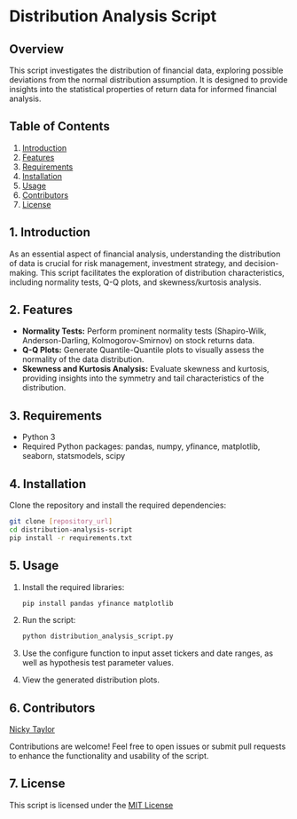 # Distribution Analysis Script

## Overview

This script investigates the distribution of financial data, exploring possible deviations from the normal distribution assumption. It is designed to provide insights into the statistical properties of return data for informed financial analysis.

## Table of Contents

1. [Introduction](#introduction)
2. [Features](#features)
3. [Requirements](#requirements)
4. [Installation](#installation)
5. [Usage](#usage)
6. [Contributors](#contributors)
7. [License](#license)

## 1. Introduction

As an essential aspect of financial analysis, understanding the distribution of data is crucial for risk management, investment strategy, and decision-making. This script facilitates the exploration of distribution characteristics, including normality tests, Q-Q plots, and skewness/kurtosis analysis.

## 2. Features

- **Normality Tests:** Perform prominent normality tests (Shapiro-Wilk, Anderson-Darling, Kolmogorov-Smirnov) on stock returns data.
- **Q-Q Plots:** Generate Quantile-Quantile plots to visually assess the normality of the data distribution.
- **Skewness and Kurtosis Analysis:** Evaluate skewness and kurtosis, providing insights into the symmetry and tail characteristics of the distribution.

## 3. Requirements

- Python 3
- Required Python packages: pandas, numpy, yfinance, matplotlib, seaborn, statsmodels, scipy

## 4. Installation

Clone the repository and install the required dependencies:

```bash
git clone [repository_url]
cd distribution-analysis-script
pip install -r requirements.txt
```

## 5. Usage

1. Install the required libraries:

    ```bash
    pip install pandas yfinance matplotlib
    ```

2. Run the script:

    ```bash
    python distribution_analysis_script.py
    ```

3. Use the configure function to input asset tickers and date ranges, as well as hypothesis test parameter values.

4. View the generated distribution plots.

  
## 6. Contributors

[Nicky Taylor](https://github.com/CoderNicky)

Contributions are welcome! Feel free to open issues or submit pull requests to enhance the functionality and usability of the script.

## 7. License

This script is licensed under the [MIT License](LICENSE)
